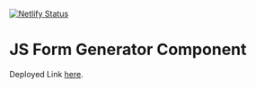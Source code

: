 [![Netlify Status](https://api.netlify.com/api/v1/badges/75761c26-665b-44f6-bcdc-b2d1a5c8f305/deploy-status)](https://app.netlify.com/sites/mylawlegal-assessment2/deploys)

# JS Form Generator Component

Deployed Link [here](https://github.com/facebook/create-react-app).
